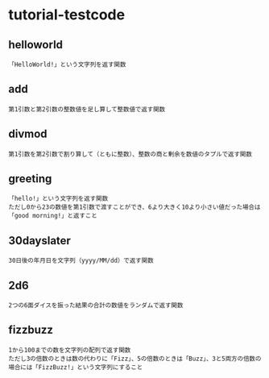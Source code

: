 # tutorial-testcode

## helloworld
    「HelloWorld!」という文字列を返す関数

## add 
    第1引数と第2引数の整数値を足し算して整数値で返す関数

## divmod
    第1引数を第2引数で割り算して（ともに整数）、整数の商と剰余を数値のタプルで返す関数

## greeting
    「hello!」という文字列を返す関数
    ただし0から23の数値を第1引数で渡すことができ、6より大きく10より小さい値だった場合は「good morning!」と返すこと

## 30dayslater
    30日後の年月日を文字列（yyyy/MM/dd）で返す関数

## 2d6
    2つの6面ダイスを振った結果の合計の数値をランダムで返す関数

## fizzbuzz
    1から100までの数を文字列の配列で返す関数
    ただし3の倍数のときは数の代わりに「Fizz」、5の倍数のときは「Buzz」、3と5両方の倍数の場合には「FizzBuzz!」という文字列にすること
